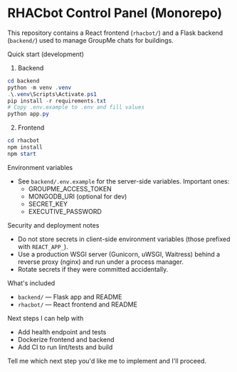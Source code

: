 # RHACbot Control Panel (Monorepo)

This repository contains a React frontend (`rhacbot/`) and a Flask backend (`backend/`) used to manage GroupMe chats for buildings.

Quick start (development)

1. Backend

```powershell
cd backend
python -m venv .venv
.\.venv\Scripts\Activate.ps1
pip install -r requirements.txt
# Copy .env.example to .env and fill values
python app.py
```

2. Frontend

```powershell
cd rhacbot
npm install
npm start
```

Environment variables

- See `backend/.env.example` for the server-side variables. Important ones:
  - GROUPME_ACCESS_TOKEN
  - MONGODB_URI (optional for dev)
  - SECRET_KEY
  - EXECUTIVE_PASSWORD

Security and deployment notes

- Do not store secrets in client-side environment variables (those prefixed with `REACT_APP_`).
- Use a production WSGI server (Gunicorn, uWSGI, Waitress) behind a reverse proxy (nginx) and run under a process manager.
- Rotate secrets if they were committed accidentally.

What's included

- `backend/` — Flask app and README
- `rhacbot/` — React frontend and README

Next steps I can help with

- Add health endpoint and tests
- Dockerize frontend and backend
- Add CI to run lint/tests and build

Tell me which next step you'd like me to implement and I'll proceed.
